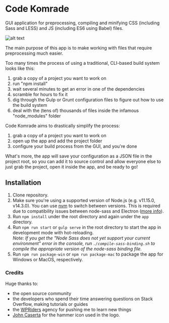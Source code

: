 # Code Komrade
GUI application for preprocessing, compiling and minifying CSS (including Sass and LESS) and JS (including ES6 using Babel) files.

![alt text](https://novalx.com/assets/code-komrade-preview.png "Application preview")

The main purpose of this app is to make working with files that require preprocessing much easier.

Too many times the process of using a traditional, CLI-based build system looks like this:  
1. grab a copy of a project you want to work on
2. run "npm install"
3. wait several minutes to get an error in one of the dependencies
4. scramble for hours to fix it
5. dig through the Gulp or Grunt configuration files to figure out how to use the build system
6. deal with the (tens of) thousands of files inside the infamous "node_modules" folder

Code Komrade aims to drastically simplify the process:  
1. grab a copy of a project you want to work on
2. open up the app and add the project folder
3. configure your build process from the GUI, and you're done

What's more, the app will save your configuration as a JSON file in the project root, so you can add it to source control and allow everyone else to just grab the project, open it inside the app, and be ready to go!

## Installation
1. Clone repository.
2. Make sure you're using a supported version of Node.js (e.g. v11.15.0, v14.3.0). You can use [nvm](https://github.com/nvm-sh/nvm) to switch between versions. This is required due to compatibility issues between node-sass and Electron ([more info](https://github.com/sass/node-sass/issues/2054)).
3. Run `npm install` under the root directory and again under the `app` directory.
4. Run `npm run start` or `gulp serve` in the root directory to start the app in development mode with hot-reloading.  
   *Note: If you get the "Node Sass does not yet support your current environment" error in the console, run `./compile-sass-binding.sh` to compile the appropriate version of the node-sass binding file.*
5. Run `npm run package-win` or `npm run package-mac` to package the app for Windows or MacOS, respectively.

### Credits
Huge thanks to:
- the open source community
- the developers who spend their time answering questions on Stack Overflow, making tutorials or guides
- the [WPRiders](https://wpriders.com) agency for pushing me to learn new things
- [John Caserta](https://thenounproject.com/johncaserta/) for the hammer icon used in the logo.
